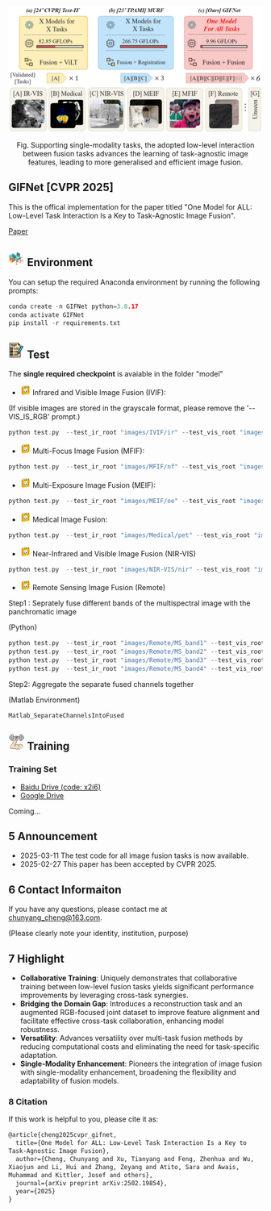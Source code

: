 

<div align="center">
  <img src="images/fig1_11_22.jpg" width="700px" />
  <p>Fig. Supporting single-modality tasks, the adopted low-level interaction between fusion tasks advances the learning of task-agnostic image features, leading to more generalised and efficient image fusion. </p>
</div>

## GIFNet [CVPR 2025]
This is the offical implementation for the paper titled "One Model for ALL: Low-Level Task Interaction Is a Key to Task-Agnostic Image Fusion".

[Paper](https://arxiv.org/abs/2502.19854)

## <img width="32" src="images/environment.png">  Environment
You can setup the required Anaconda environment by running the following prompts:

```cpp
conda create -n GIFNet python=3.8.17
conda activate GIFNet
pip install -r requirements.txt
```

## <img width="32" src="images/test.png"> Test

The **single required checkpoint** is avaiable in the folder "model"

- <img width="20" src="images/task.png"> Infrared and Visible Image Fusion (IVIF):

(If visible images are stored in the grayscale format, please remove the '--VIS_IS_RGB' prompt.)

```cpp
python test.py  --test_ir_root "images/IVIF/ir" --test_vis_root "images/IVIF/vis" --save_path "outputsIVIF" --VIS_IS_RGB 
```

- <img width="20" src="images/task.png"> Multi-Focus Image Fusion (MFIF):

```cpp
python test.py  --test_ir_root "images/MFIF/nf" --test_vis_root "images/MFIF/ff" --save_path "outputsMFIF" --IR_IS_RGB --VIS_IS_RGB
```

- <img width="20" src="images/task.png"> Multi-Exposure Image Fusion (MEIF):

```cpp
python test.py  --test_ir_root "images/MEIF/oe" --test_vis_root "images/MEIF/ue" --save_path "outputsMEIF" --IR_IS_RGB --VIS_IS_RGB 
```

- <img width="20" src="images/task.png"> Medical Image Fusion:

```cpp
python test.py  --test_ir_root "images/Medical/pet" --test_vis_root "images/Medical/mri" --save_path "outputsMedical" --IR_IS_RGB
```

- <img width="20" src="images/task.png"> Near-Infrared and Visible Image Fusion (NIR-VIS)

```cpp
python test.py  --test_ir_root "images/NIR-VIS/nir" --test_vis_root "images/NIR-VIS/vis" --save_path "outputsNIR-VIS" --VIS_IS_RGB
```

- <img width="20" src="images/task.png"> Remote Sensing Image Fusion (Remote)

Step1 : Seprately fuse different bands of the multispectral image with the panchromatic image

(Python)
```cpp
python test.py  --test_ir_root "images/Remote/MS_band1" --test_vis_root "images/Remote/PAN" --save_path "outputsRemoteBand1"
python test.py  --test_ir_root "images/Remote/MS_band2" --test_vis_root "images/Remote/PAN" --save_path "outputsRemoteBand2"
python test.py  --test_ir_root "images/Remote/MS_band3" --test_vis_root "images/Remote/PAN" --save_path "outputsRemoteBand3"
python test.py  --test_ir_root "images/Remote/MS_band4" --test_vis_root "images/Remote/PAN" --save_path "outputsRemoteBand4"
```

Step2: Aggregate the separate fused channels together

(Matlab Environment)
```
Matlab_SeparateChannelsIntoFused
```

## <img width="32" src="images/train.png"> Training 

### Training Set
- [Baidu Drive (code: x2i6)](https://pan.baidu.com/s/16lCjucwC476dFuxtfFbP3g?pwd=x2i6)
- [Google Drive](https://drive.google.com/file/d/1REIsHqnXEmGGIs4SQoIquUJGzvHDDCUd/view?usp=sharing)

Coming...

## 5 Announcement
- 2025-03-11 The test code for all image fusion tasks is now available.
- 2025-02-27 This paper has been accepted by CVPR 2025.

## 6 Contact Informaiton
If you have any questions, please contact me at <chunyang_cheng@163.com>.

(Please clearly note your identity, institution, purpose)

## 7 Highlight

- **Collaborative Training**: Uniquely demonstrates that collaborative training between low-level fusion tasks yields significant performance improvements by leveraging cross-task synergies.
- **Bridging the Domain Gap**: Introduces a reconstruction task and an augmented RGB-focused joint dataset to improve feature alignment and facilitate effective cross-task collaboration, enhancing model robustness.
- **Versatility**: Advances versatility over multi-task fusion methods by reducing computational costs and eliminating the need for task-specific adaptation.
- **Single-Modality Enhancement**: Pioneers the integration of image fusion with single-modality enhancement, broadening the flexibility and adaptability of fusion models.

### 8 Citation
If this work is helpful to you, please cite it as:
```
@article{cheng2025cvpr_gifnet,
  title={One Model for ALL: Low-Level Task Interaction Is a Key to Task-Agnostic Image Fusion},
  author={Cheng, Chunyang and Xu, Tianyang and Feng, Zhenhua and Wu, Xiaojun and Li, Hui and Zhang, Zeyang and Atito, Sara and Awais, Muhammad and Kittler, Josef and others},
  journal={arXiv preprint arXiv:2502.19854},
  year={2025}
}
```
